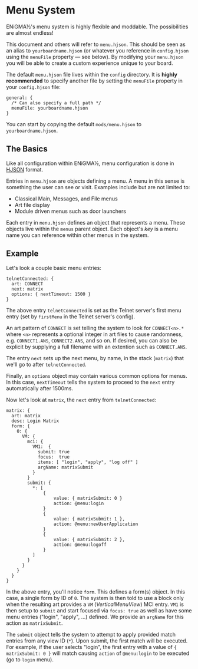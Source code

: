 # Menu System
ENiGMA½'s menu system is highly flexible and moddable. The possibilities are almost endless!

This document and others will refer to `menu.hjson`. This should be seen as an alias to `yourboardname.hjson` (or whatever you reference in `config.hjson` using the `menuFile` property — see below). By modifying your `menu.hjson` you will be able to create a custom experience unique to your board.

The default `menu.hjson` file lives within the `config` directory. It is **highly recommended** to specify another file by setting the `menuFile` property in your `config.hjson` file:
```hjson
general: {
  /* Can also specify a full path */
  menuFile: yourboardname.hjson
}
```

You can start by copying the default `mods/menu.hjson` to `yourboardname.hjson`.

## The Basics
Like all configuration within ENiGMA½, menu configuration is done in [HJSON](https://hjson.org/) format.

Entries in `menu.hjson` are objects defining a menu. A menu in this sense is something the user can see or visit. Examples include but are not limited to:
* Classical Main, Messages, and File menus
* Art file display
* Module driven menus such as door launchers


Each entry in `menu.hjson` defines an object that represents a menu. These objects live within the `menus` parent object. Each object's *key* is a menu name you can reference within other menus in the system. 

## Example
Let's look a couple basic menu entries:

```hjson
telnetConnected: {
  art: CONNECT
  next: matrix
  options: { nextTimeout: 1500 }
}
```

The above entry `telnetConnected` is set as the Telnet server's first menu entry (set by `firstMenu` in the Telnet server's config).

An art pattern of `CONNECT` is set telling the system to look for `CONNECT<n>.*` where `<n>` represents a optional integer in art files to cause randomness, e.g. `CONNECT1.ANS`, `CONNECT2.ANS`, and so on. If desired, you can also be explicit by supplying a full filename with an extention such as `CONNECT.ANS`.

The entry `next` sets up the next menu, by name, in the stack (`matrix`) that we'll go to after `telnetConnected`.

Finally, an `options` object may contain various common options for menus. In this case, `nextTimeout` tells the system to proceed to the `next` entry automatically after 1500ms.

Now let's look at `matrix`, the `next` entry from `telnetConnected`:
```hjson
matrix: {
  art: matrix
  desc: Login Matrix
  form: {
    0: {
      VM: {
        mci: {
          VM1:  {
            submit: true
            focus:  true            
            items: [ "login", "apply", "log off" ]
            argName: matrixSubmit
          }
        }
        submit: {
          *: [
              {
                  value: { matrixSubmit: 0 }
                  action: @menu:login
              }
              {
                  value: { matrixSubmit: 1 },
                  action: @menu:newUserApplication
              }
              {
                  value: { matrixSubmit: 2 },
                  action: @menu:logoff
              }
          ]
        }
      }
    }
  }
}
```

In the above entry, you'll notice `form`. This defines a form(s) object. In this case, a single form by ID of `0`. The system is then told to use a block only when the resulting art provides a `VM` (*VerticalMenuView*) MCI entry. `VM1` is then setup to `submit` and start focused via `focus: true` as well as have some menu entries ("login", "apply", ...) defined. We provide an `argName` for this action as `matrixSubmit`.

The `submit` object tells the system to attempt to apply provided match entries from any view ID (`*`). Upon submit, the first match will be executed. For example, if the user selects "login", the first entry with a value of `{ matrixSubmit: 0 }` will match causing `action` of `@menu:login` to be executed (go to `login` menu).
